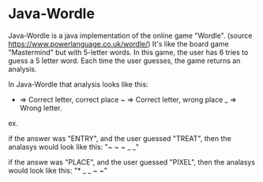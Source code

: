 # Java-Wordle
Java-Wordle is a java implementation of the online game "Wordle".
(source https://www.powerlanguage.co.uk/wordle/)
It's like the board game "Mastermind" but with 5-letter words.
In this game, the user has 6 tries to guess a 5 letter word.
Each time the user guesses, the game returns an analysis.

In Java-Wordle that analysis looks like this:

* => Correct letter, correct place
~ => Correct letter, wrong place
_ => Wrong letter.

ex. 

if the answer was "ENTRY",
and the user guessed "TREAT",
then the analasys would look like this: "~ ~ ~ _ _"

if the answe was "PLACE",
and the user guessed "PIXEL",
then the analasys would look like this: "* _ _ ~ ~"
